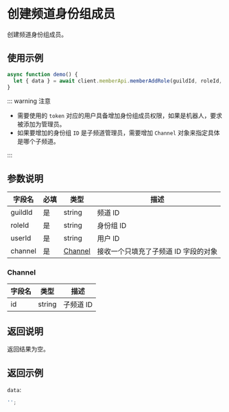 # 创建频道身份组成员

创建频道身份组成员。

## 使用示例

```javascript
async function demo() {
  let { data } = await client.memberApi.memberAddRole(guildId, roleId, userId, channel);
}
```

::: warning 注意

- 需要使用的 `token` 对应的用户具备增加身份组成员权限，如果是机器人，要求被添加为管理员。
- 如果要增加的身份组 `ID` 是子频道管理员，需要增加 `Channel` 对象来指定具体是哪个子频道。

:::

## 参数说明

| 字段名  | 必填 | 类型                | 描述                                 |
| ------- | ---- | ------------------- | ------------------------------------ |
| guildId | 是   | string              | 频道 ID                              |
| roleId  | 是   | string              | 身份组 ID                            |
| userId  | 是   | string              | 用户 ID                              |
| channel | 是   | [Channel](#channel) | 接收一个只填充了子频道 ID 字段的对象 |

### Channel

| 字段名 | 类型   | 描述      |
| ------ | ------ | --------- |
| id     | string | 子频道 ID |

## 返回说明

返回结果为空。

## 返回示例

`data`:

```js
'';
```
